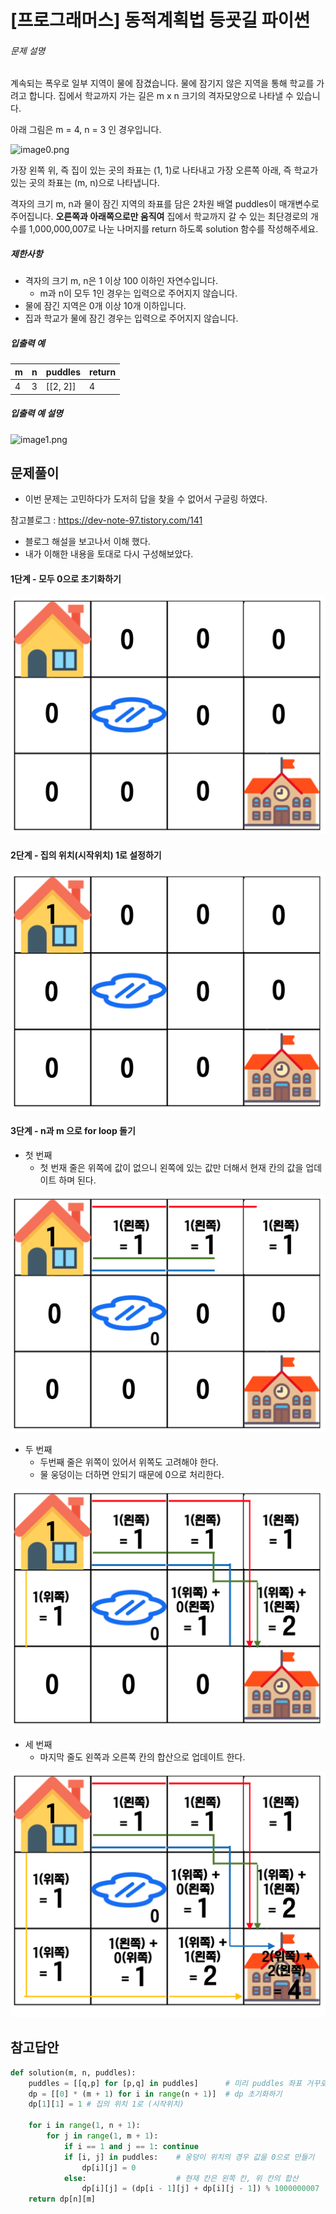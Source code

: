 # [프로그래머스] 동적계획법 등굣길 파이썬

###### 문제 설명

계속되는 폭우로 일부 지역이 물에 잠겼습니다. 물에 잠기지 않은 지역을 통해 학교를 가려고 합니다. 집에서 학교까지 가는 길은 m x n 크기의 격자모양으로 나타낼 수 있습니다.

아래 그림은 m = 4, n = 3 인 경우입니다.

![image0.png](https://grepp-programmers.s3.amazonaws.com/files/ybm/056f54e618/f167a3bc-e140-4fa8-a8f8-326a99e0f567.png)

가장 왼쪽 위, 즉 집이 있는 곳의 좌표는 (1, 1)로 나타내고 가장 오른쪽 아래, 즉 학교가 있는 곳의 좌표는 (m, n)으로 나타냅니다.

격자의 크기 m, n과 물이 잠긴 지역의 좌표를 담은 2차원 배열 puddles이 매개변수로 주어집니다. **오른쪽과 아래쪽으로만 움직여** 집에서 학교까지 갈 수 있는 최단경로의 개수를 1,000,000,007로 나눈 나머지를 return 하도록 solution 함수를 작성해주세요.

##### 제한사항

- 격자의 크기 m, n은 1 이상 100 이하인 자연수입니다.
  - m과 n이 모두 1인 경우는 입력으로 주어지지 않습니다.
- 물에 잠긴 지역은 0개 이상 10개 이하입니다.
- 집과 학교가 물에 잠긴 경우는 입력으로 주어지지 않습니다.

##### 입출력 예

| m    | n    | puddles  | return |
| ---- | ---- | -------- | ------ |
| 4    | 3    | [[2, 2]] | 4      |

##### 입출력 예 설명

![image1.png](https://grepp-programmers.s3.amazonaws.com/files/ybm/32c67958d5/729216f3-f305-4ad1-b3b0-04c2ba0b379a.png)

## 문제풀이

- 이번 문제는 고민하다가 도저히 답을 찾을 수 없어서 구글링 하였다.

참고블로그 : https://dev-note-97.tistory.com/141

- 블로그 해설을 보고나서 이해 했다. 
- 내가 이해한 내용을 토대로 다시 구성해보았다.

#### 1단계 - 모두 0으로 초기화하기

![.dp01](../img/dp02.png)

#### 2단계 - 집의 위치(시작위치) 1로 설정하기

![dp03](../img/dp03.png)

#### 3단계 - n과 m 으로 for loop  돌기

- 첫 번째
  - 첫 번재 줄은 위쪽에 값이 없으니 왼쪽에 있는 값만 더해서 현재 칸의 값을 업데이트 하며 된다.

![dp04](../img/dp04.png)

- 두 번째
  - 두번째 줄은 위쪽이 있어서 위쪽도 고려해야 한다.
  - 물 웅덩이는 더하면 안되기 때문에 0으로 처리한다.

![dp05](../img/dp05.png)

- 세 번째
  - 마지막 줄도 왼쪽과 오른쪽 칸의 합산으로 업데이트 한다.

![dp06](../img/dp06.png)

## 참고답안

```python
def solution(m, n, puddles):
    puddles = [[q,p] for [p,q] in puddles]      # 미리 puddles 좌표 거꾸로 설정
    dp = [[0] * (m + 1) for i in range(n + 1)]  # dp 초기화하기
    dp[1][1] = 1 # 집의 위치 1로 (시작위치)

    for i in range(1, n + 1):
        for j in range(1, m + 1):
            if i == 1 and j == 1: continue 
            if [i, j] in puddles:    # 웅덩이 위치의 경우 값을 0으로 만들기
                dp[i][j] = 0
            else:                    # 현재 칸은 왼쪽 칸, 위 칸의 합산
                dp[i][j] = (dp[i - 1][j] + dp[i][j - 1]) % 1000000007
    return dp[n][m]
```

